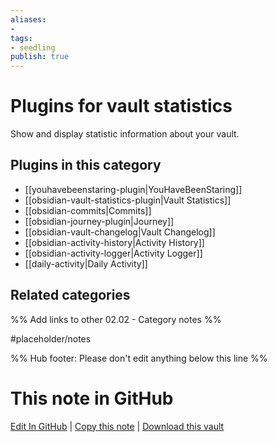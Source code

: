 ```yaml
---
aliases:
- 
tags: 
- seedling 
publish: true
---
```



# Plugins for vault statistics

Show and display statistic information about your vault.

## Plugins in this category

- [[youhavebeenstaring-plugin|YouHaveBeenStaring]]
- [[obsidian-vault-statistics-plugin|Vault Statistics]]
- [[obsidian-commits|Commits]]
- [[obsidian-journey-plugin|Journey]]
- [[obsidian-vault-changelog|Vault Changelog]]
- [[obsidian-activity-history|Activity History]]
- [[obsidian-activity-logger|Activity Logger]]
- [[daily-activity|Daily Activity]]

## Related categories

%% Add links to other 02.02 - Category notes %%

#placeholder/notes

%% Hub footer: Please don't edit anything below this line %%

# This note in GitHub

<span class="git-footer">[Edit In GitHub](https://github.dev/obsidian-community/obsidian-hub/blob/main/02%20-%20Community%20Expansions/02.01%20Plugins%20by%20Category/Plugins%20for%20vault%20statistics.md "git-hub-edit-note") | [Copy this note](https://raw.githubusercontent.com/obsidian-community/obsidian-hub/main/02%20-%20Community%20Expansions/02.01%20Plugins%20by%20Category/Plugins%20for%20vault%20statistics.md "git-hub-copy-note") | [Download this vault](https://github.com/obsidian-community/obsidian-hub/archive/refs/heads/main.zip "git-hub-download-vault") </span>